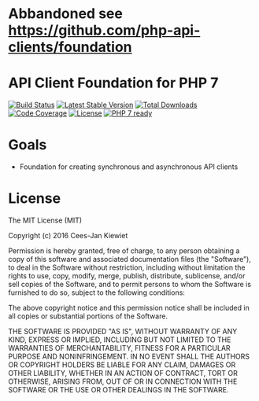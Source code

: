 # Abbandoned see https://github.com/php-api-clients/foundation

# API Client Foundation for PHP 7

[![Build Status](https://travis-ci.org/WyriHaximus/php-api-client.svg?branch=master)](https://travis-ci.org/WyriHaximus/php-api-client)
[![Latest Stable Version](https://poser.pugx.org/WyriHaximus/api-client/v/stable.png)](https://packagist.org/packages/WyriHaximus/api-client)
[![Total Downloads](https://poser.pugx.org/WyriHaximus/api-client/downloads.png)](https://packagist.org/packages/WyriHaximus/api-client)
[![Code Coverage](https://scrutinizer-ci.com/g/WyriHaximus/php-api-client/badges/coverage.png?b=master)](https://scrutinizer-ci.com/g/WyriHaximus/php-api-client/?branch=master)
[![License](https://poser.pugx.org/WyriHaximus/api-client/license.png)](https://packagist.org/packages/wyrihaximus/api-client)
[![PHP 7 ready](http://php7ready.timesplinter.ch/WyriHaximus/php-api-client/badge.svg)](https://appveyor-ci.org/WyriHaximus/php-api-client)


# Goals

* Foundation for creating synchronous and asynchronous API clients 

# License

The MIT License (MIT)

Copyright (c) 2016 Cees-Jan Kiewiet

Permission is hereby granted, free of charge, to any person obtaining a copy
of this software and associated documentation files (the "Software"), to deal
in the Software without restriction, including without limitation the rights
to use, copy, modify, merge, publish, distribute, sublicense, and/or sell
copies of the Software, and to permit persons to whom the Software is
furnished to do so, subject to the following conditions:

The above copyright notice and this permission notice shall be included in all
copies or substantial portions of the Software.

THE SOFTWARE IS PROVIDED "AS IS", WITHOUT WARRANTY OF ANY KIND, EXPRESS OR
IMPLIED, INCLUDING BUT NOT LIMITED TO THE WARRANTIES OF MERCHANTABILITY,
FITNESS FOR A PARTICULAR PURPOSE AND NONINFRINGEMENT. IN NO EVENT SHALL THE
AUTHORS OR COPYRIGHT HOLDERS BE LIABLE FOR ANY CLAIM, DAMAGES OR OTHER
LIABILITY, WHETHER IN AN ACTION OF CONTRACT, TORT OR OTHERWISE, ARISING FROM,
OUT OF OR IN CONNECTION WITH THE SOFTWARE OR THE USE OR OTHER DEALINGS IN THE
SOFTWARE.
